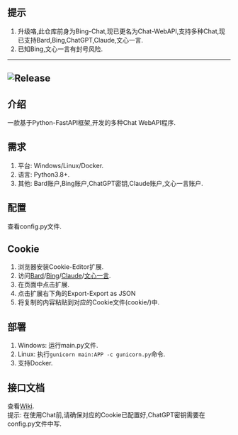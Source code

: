 ## 提示
1. 升级咯,此仓库前身为Bing-Chat,现已更名为Chat-WebAPI,支持多种Chat,现已支持Bard,Bing,ChatGPT,Claude,文心一言.
2. 已知Bing,文心一言有封号风险.
---
![Release](https://img.shields.io/badge/Release-0.1.8-blue)
---
## 介绍
一款基于Python-FastAPI框架,开发的多种Chat WebAPI程序.
## 需求
1. 平台: Windows/Linux/Docker.
2. 语言: Python3.8+.
3. 其他: Bard账户,Bing账户,ChatGPT密钥,Claude账户,文心一言账户.
## 配置
查看config.py文件.
## Cookie
1. 浏览器安装Cookie-Editor扩展.
2. 访问[Bard](https://bard.google.com/)/[Bing](https://www.bing.com/chat)/[Claude](https://claude.ai/)/[文心一言](https://yiyan.baidu.com/).
3. 在页面中点击扩展.
4. 点击扩展右下角的Export-Export as JSON
5. 将复制的内容粘贴到对应的Cookie文件(cookie/)中.
## 部署
1. Windows: 运行main.py文件.
2. Linux: 执行`gunicorn main:APP -c gunicorn.py`命令.
3. 支持Docker.
## 接口文档
查看[Wiki](https://github.com/XiaoXinYo/Chat-WebAPI/wiki).  
提示: 在使用Chat前,请确保对应的Cookie已配置好,ChatGPT密钥需要在config.py文件中写.